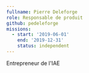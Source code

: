 ```yaml
---
fullname: Pierre Deleforge
role: Responsable de produit
github: pedeleforge
missions:
  - start: '2019-06-01'
    end: '2019-12-31'
    status: independent
---
```


Entrepreneur de l'IAE

